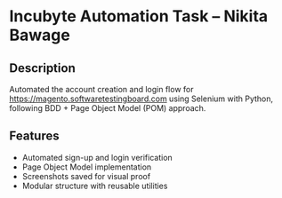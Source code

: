 # Incubyte Automation Task – Nikita Bawage

## Description
Automated the account creation and login flow for https://magento.softwaretestingboard.com using Selenium with Python, following BDD + Page Object Model (POM) approach.

## Features
- Automated sign-up and login verification
- Page Object Model implementation
- Screenshots saved for visual proof
- Modular structure with reusable utilities
